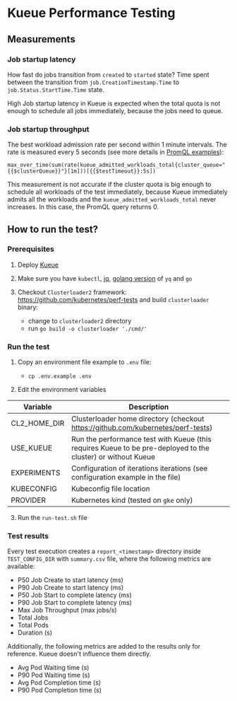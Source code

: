 # Kueue Performance Testing

## Measurements

### Job startup latency

How fast do jobs transition from `created` to `started` state?
Time spent between the transition from `job.CreationTimestamp.Time` to `job.Status.StartTime.Time` state.

High Job startup latency in Kueue is expected when the total quota is not enough to schedule all jobs immediately, because the jobs need to queue.

### Job startup throughput

The best workload admission rate per second within 1 minute intervals. 
The rate is measured every 5 seconds (see more details in [PromQL examples](https://prometheus.io/docs/prometheus/latest/querying/examples/#subquery)):

`max_over_time(sum(rate(kueue_admitted_workloads_total{cluster_queue="{{$clusterQueue}}"}[1m]))[{{$testTimeout}}:5s])`

This measurement is not accurate if the cluster quota is big enough to schedule all workloads of the test immediately, because Kueue immediately admits all the workloads and the `kueue_admitted_workloads_total` never increases. In this case, the PromQL query returns 0.
## How to run the test?

### Prerequisites

1. Deploy [Kueue](https://github.com/kubernetes-sigs/kueue/blob/main/docs/setup/install.md)
2. Make sure you have `kubectl`, [jq](https://stedolan.github.io/jq/download/), [golang version](https://github.com/mikefarah/yq) of `yq` and `go` 
3. Checkout `Clusterloader2` framework: https://github.com/kubernetes/perf-tests and build `clusterloader` binary:

    * change to `clusterloader2` directory
    * run `go build -o clusterloader './cmd/'` 

### Run the test

1. Copy an environment file example to `.env` file: 

    * `cp .env.example .env`
    
2. Edit the environment variables

| Variable          | Description |
| -----------       | ----------- |
| CL2_HOME_DIR      | Clusterloader home directory (checkout https://github.com/kubernetes/perf-tests)       |
| USE_KUEUE         | Run the performance test with Kueue (this requires Kueue to be pre-deployed to the cluster) or without Kueue    |
| EXPERIMENTS       | Configuration of iterations iterations (see configuration example in the file) |
| KUBECONFIG        | Kubeconfig file location |
| PROVIDER          | Kubernetes kind (tested on `gke` only)

3. Run the `run-test.sh` file 

### Test results

Every test execution creates a `report_<timestamp>` directory inside `TEST_CONFIG_DIR` with `summary.csv` file, where the following metrics are available:

* P50 Job Create to start latency (ms)
* P90 Job Create to start latency (ms)
* P50 Job Start to complete latency (ms)
* P90 Job Start to complete latency (ms)
* Max Job Throughput (max jobs/s)
* Total Jobs
* Total Pods
* Duration (s)

Additionally, the following metrics are added to the results only for reference. Kueue doesn't influence them directly.

* Avg Pod Waiting time (s)
* P90 Pod Waiting time (s)
* Avg Pod Completion time (s)
* P90 Pod Completion time (s)

